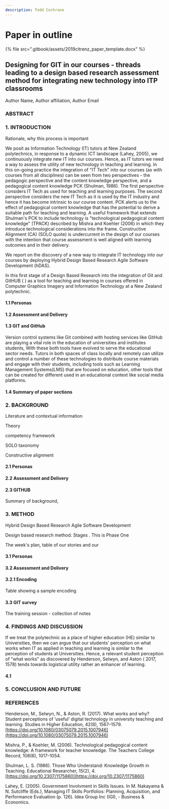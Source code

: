 ```yaml
---
description: Todd Cochrane
---
```


# Paper in outline

{% file src=".gitbook/assets/2019citrenz\_paper\_template.docx" %}

## Designing for GIT in our courses - threads leading to a design based research assessment method for integrating new technology into ITP classrooms

Author Name, Author affiliation, Author Email

### ABSTRACT

### 1. INTRODUCTION

Rationale, why this process is important

We posit as Information Technology \(IT\) tutors at New Zealand polytechnics, in response to a dynamic ICT landscape \(Lahey, 2005\), we continuously integrate new IT into our courses. Hence, as IT tutors we need a way to assess the utility of new technology in teaching and learning.   In this on-going practice the integration of "IT Tech"  into our courses \(as with courses from all disciplines\) can be seen from two perspectives - the pedagogic perspective and the content knowledge perspective, and a pedagogical content knowledge PCK \(Shulman, 1986\). The first perspective considers IT Tech as used for teaching and learning purposes. The second perspective considers the new IT Tech as it is used by the IT industry and hence it has become intrinsic to our course content. PCK alerts us to the effect of pedagogical content knowledge that has the potential to derive a suitable path for teaching and learning. A useful framework that extends Shulman's PCK to include technology is "technological pedagogical content knowledge" \(TPACK\) described by Mishra and Koehler \(2006\) in which they introduce technological considerations into the frame.  Constructive Alignment  \(CA\) \(SOLO quote\) is undercurrent in the design of our courses with the intention that course assessment is well aligned with learning outcomes and in their delivery. 



We report on the discovery of a new way to integrate IT technology into our courses by deploying Hybrid Design  Based Research Agile Software Development \(hDAS\). 

In this  first stage of a Design Based Research into the integration of Git and GitHUB \( \) as a tool for  teaching and learning in courses offered in Computer Graphics Imagery and Information Technology at a New Zealand polytechnic.



#### 1.1 Personas

#### 1.2 Assessment and Delivery

#### 1.3 GIT and GitHub

Version control systems like Git combined with hosting services like GitHub are playing a vital role in the education of  universities and institutes students, With these both tools have evolved to serve the educational sector needs. Tutors in both spaces of class locally  and remotely can utilize and control a number of these technologies to distribute course materials and engage with their students, including tools such as Learning Management Systems\(LMS\) that are focused on education, other tools that can be created for different used in an educational context like social media platforms.

#### 1.4 Summary of paper sections

### 2. BACKGROUND

Literature and contextual information

Theory

competency framework 

SOLO taxonomy 

Constructive alignment

#### 2.1 Personas

#### 2.2 Assessment and Delivery

#### 2.3 GITHUB

Summary of background, 

### 3. METHOD

Hybrid Design Based Research Agile Software Development 

Design based research method. Stages . This is Phase One

The week's plan, table of our stories and our  

#### 3.1 Personas

#### 3.2 Assessment and Delivery 

#### 3.2.1 Encoding

Table showing a sample encoding

#### 3.3 GIT survey 

The training session  - collection of notes

### 4. FINDINGS AND DISCUSSION

If we treat the polytechnic as a place of higher education \(HE\) similar to Universities, then we can argue that our students' perception on what works when IT as applied in teaching and learning is similar to the perception of students at Universities. Hence, a relevant student perception of "what works" as discovered by  Henderson, Selwyn, and Aston \( 2017, 1578\) tends towards logistical utility rather an enhancer of learning.

#### 4.1

### 5. CONCLUSION AND FUTURE

### REFERENCES

Henderson, M., Selwyn, N., & Aston, R. \(2017\). What works and why? Student perceptions of ‘useful’ digital technology in university teaching and learning. Studies in Higher Education, 42\(8\), 1567–1579. [https://doi.org/10.1080/03075079.2015.1007946](https://doi.org/10.1080/03075079.2015.1007946)

Mishra, P., & Koehler, M. \(2006\). Technological pedagogical content knowledge: A framework for teacher knowledge. The Teachers College Record, 108\(6\), 1017–1054.

Shulman, L. S. \(1986\). Those Who Understand: Knowledge Growth in Teaching. Educational Researcher, 15\(2\), 4. [https://doi.org/10.2307/1175860](https://doi.org/10.2307/1175860)

Lahey, E. \(2005\). Government Involvment in Skills Issues. In M. Nakayama & N. Sutcliffe \(Eds.\), Managing IT Skills Portfolios: Planning, Acquisition, and Performance Evaluation \(p. 126\). Idea Group Inc \(IGI\), - Business & Economics.





#### 



